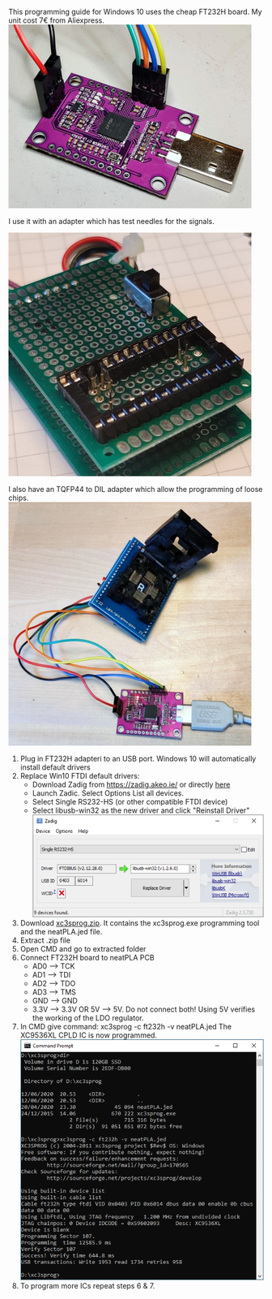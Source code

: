 This programming guide for Windows 10 uses the cheap FT232H board. My unit cost 7€ from Aliexpress.
![picture of FT232H board](FT232H_board.jpg)

I use it with an adapter which has test needles for the signals.

![picture of programming adapter](programming_adapter_assembled.jpg)

I also have an TQFP44 to DIL adapter which allow the programming of loose chips.
![picture of programming adapter TQFP44](programming_adapter_TQFP44.jpg)

1. Plug in FT232H adapteri to an USB port. Windows 10 will automatically install default drivers
2. Replace Win10 FTDI default drivers:
	- Download Zadig from https://zadig.akeo.ie/ or directly [here](https://github.com/1c3d1v3r/neatPLA/blob/master/programming/zadig-2.5.exe)
	- Launch Zadic. Select Options List all devices.
	- Select Single RS232-HS (or other compatible FTDI device)
	- Select libusb-win32 as the new driver and click "Reinstall Driver"
![picture of Zadig window](Zadig.PNG)
3. Download [xc3sprog.zip](https://github.com/1c3d1v3r/neatPLA/blob/master/programming/xc3sprog.zip). It contains the xc3sprog.exe programming tool and the neatPLA.jed file.
4. Extract .zip file
5. Open CMD and go to extracted folder
6. Connect FT232H board to neatPLA PCB
	- AD0 --> TCK
	- AD1 --> TDI
	- AD2 --> TDO
	- AD3 --> TMS
	- GND --> GND
	- 3.3V --> 3.3V OR 5V --> 5V. Do not connect both! Using 5V verifies the working of the LDO regulator.
7. In CMD give command: xc3sprog -c ft232h -v neatPLA.jed
	The XC9536XL CPLD IC is now programmed.
![picture of CMD window](CMD.PNG)
8. To program more ICs repeat steps 6 & 7.
